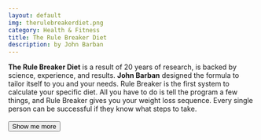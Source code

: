 ```yaml
---
layout: default
img: therulebreakerdiet.png
category: Health & Fitness
title: The Rule Breaker Diet
description: by John Barban
---
```

  **The Rule Breaker Diet** is a result of 20 years of research, is backed by science, experience, and results. **John Barban** designed the formula to tailor itself to you and your needs. Rule Breaker is the first system to calculate your specific diet. All you have to do is tell the program a few things, and Rule Breaker gives you your weight loss sequence. Every single person can be successful if they know what steps to take.
  <br>
  <br>
  <button class="button" onclick="alert('click')">Show me more</button>

